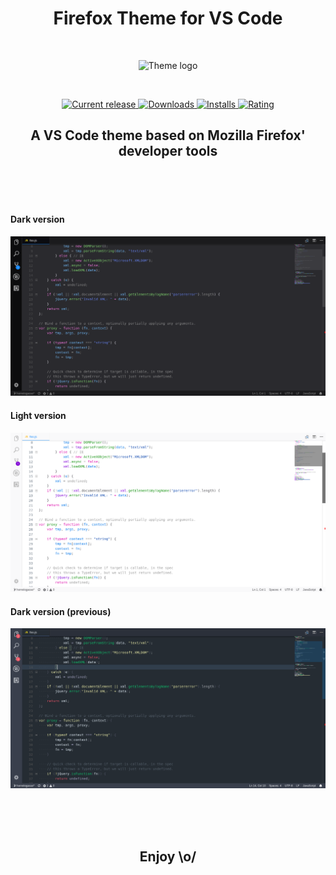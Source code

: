 <h1 align="center">
    Firefox Theme for VS Code
</h1>

<br>

<p align="center">
    <img src="https://raw.githubusercontent.com/firefox-theme/visual-studio-code/master/images/icon.svg.png" alt="Theme logo">
</p>

<br>

<p align="center">
    <a href="https://marketplace.visualstudio.com/items?itemName=Heron.firefox-devtools-theme" title="Current release">
        <img src="https://img.shields.io/vscode-marketplace/v/Heron.firefox-devtools-theme.svg?maxAge=3600&label=Release&style=for-the-badge&labelColor=2A2A2E&color=B98EFF" alt="Current release">
    </a>
    <a href="https://marketplace.visualstudio.com/items?itemName=Heron.firefox-devtools-theme" title="Downloads">
        <img src="https://img.shields.io/vscode-marketplace/d/Heron.firefox-devtools-theme.svg?label=Downloads&style=for-the-badge&labelColor=2A2A2E&color=B98EFF" alt="Downloads">
    </a>
    <a href="https://marketplace.visualstudio.com/items?itemName=Heron.firefox-devtools-theme" title="Installs">
        <img src="https://img.shields.io/vscode-marketplace/i/Heron.firefox-devtools-theme.svg?label=Installs&style=for-the-badge&labelColor=2A2A2E&color=B98EFF" alt="Installs">
    </a>
    <a href="https://marketplace.visualstudio.com/items?itemName=Heron.firefox-devtools-theme#review-details" title="Rating">
        <img src="https://img.shields.io/vscode-marketplace/stars/Heron.firefox-devtools-theme.svg?label=Rating&style=for-the-badge&labelColor=2A2A2E&color=B98EFF" alt="Rating">
    </a>
</p>

<h2 align="center">
    A VS Code theme based on Mozilla Firefox' developer tools
</h2>

<br><br><br>

#### Dark version
![Dark version](images/dark.png)

#### Light version
![Light version](images/light.png)

#### Dark version (previous)
![Dark version (previous)](images/dark-previous.png)

<br><br><br>

<h2 align="center">Enjoy \o/</h2>

